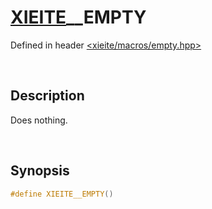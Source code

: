 # [XIEITE](../../macros.md)\_\_EMPTY
Defined in header [<xieite/macros/empty.hpp>](../../include/xieite/macros/empty.hpp)

&nbsp;

## Description
Does nothing.

&nbsp;

## Synopsis
```cpp
#define XIEITE__EMPTY()
```

